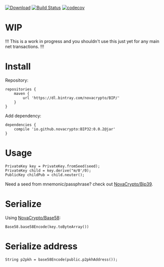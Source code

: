 [![Download](https://api.bintray.com/packages/novacrypto/BIP/BIP32/images/download.svg)](https://bintray.com/novacrypto/BIP/BIP32/_latestVersion) [![Build Status](https://travis-ci.org/NovaCrypto/BIP32.svg?branch=master)](https://travis-ci.org/NovaCrypto/BIP32) [![codecov](https://codecov.io/gh/NovaCrypto/BIP32/branch/master/graph/badge.svg)](https://codecov.io/gh/NovaCrypto/BIP32)

# WIP

!!! This is a work in progress and you shouldn't use this just yet for any main net transactions. !!!

# Install

Repository:

```
repositories {
    maven {
        url 'https://dl.bintray.com/novacrypto/BIP/'
    }
}
```

Add dependency:

```
dependencies {
    compile 'io.github.novacrypto:BIP32:0.0.2@jar'
}

```

# Usage

```
PrivateKey key = PrivateKey.fromSeed(seed);
PrivateKey child = key.derive("m/0'/0);
PublicKey childPub = child.neuter();
```

Need a seed from mnemonic/passphrase? check out [NovaCrypto/Bip39](https://github.com/NovaCrypto/Bip39).

# Serialize

Using [NovaCrypto/Base58](https://github.com/NovaCrypto/Base58):

```
Base58.base58Encode(key.toByteArray())
```

# Serialize address

```
String p2pkh = base58Encode(public.p2pkhAddress());
```
